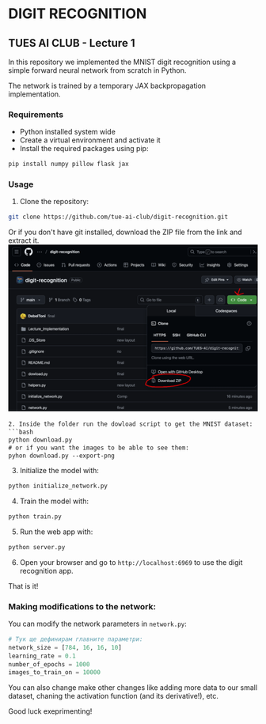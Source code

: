 # DIGIT RECOGNITION
## TUES AI CLUB - Lecture 1

In this repository we implemented the MNIST digit recognition using a simple forward neural network from scratch in Python. 

The network is trained by a temporary JAX backpropagation implementation.

### Requirements
- Python installed system wide
- Create a virtual environment and activate it
- Install the required packages using pip:
```bash
pip install numpy pillow flask jax
```

### Usage
1. Clone the repository:
```bash
git clone https://github.com/tue-ai-club/digit-recognition.git
```
Or if you don't have git installed, download the ZIP file from the link and extract it.
![image](how-to-download.png)
```
2. Inside the folder run the dowload script to get the MNIST dataset:
```bash
python download.py
# or if you want the images to be able to see them:
pyhon download.py --export-png
```
3. Initialize the model with:
```bash
python initialize_network.py
```
4. Train the model with:
```bash
python train.py
```
5. Run the web app with:
```bash
python server.py
```
6. Open your browser and go to `http://localhost:6969` to use the digit recognition app.

That is it!

### Making modifications to the network:
You can modify the network parameters in `network.py`:
```python
# Тук ще дефинирам главните параметри:
network_size = [784, 16, 16, 10]
learning_rate = 0.1
number_of_epochs = 1000
images_to_train_on = 10000
```

You can also change make other changes like adding more data to our small dataset, chaning the activation function (and its derivative!), etc.

Good luck exeprimenting!
